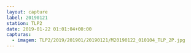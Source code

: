 ```yaml
---
layout: capture
label: 20190121
station: TLP2
date: 2019-01-22 01:01:04+00:00
capturas:
  - imagem: TLP2/2019/201901/20190121/M20190122_010104_TLP_2P.jpg
---
```

